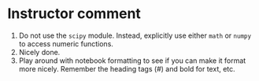 # Instructor comment

1. Do not use the `scipy` module. Instead, explicitly use either `math` or `numpy` to access numeric functions.
1. Nicely done.
1. Play around with notebook formatting to see if you can make it format more nicely. Remember the heading tags (#) and bold for text, etc.
